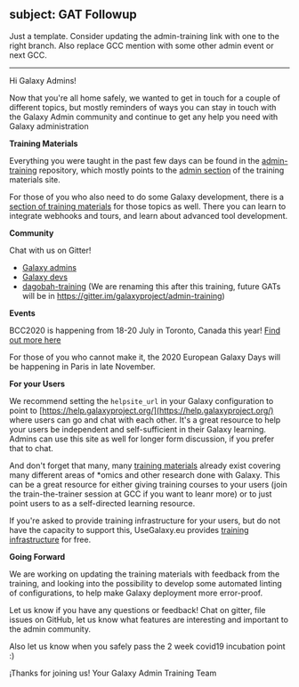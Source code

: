 subject: GAT Followup
---

Just a template. Consider updating the admin-training link with one to the right branch. Also replace GCC mention with some other admin event or next GCC.

---

Hi Galaxy Admins!

Now that you're all home safely, we wanted to get in touch for a couple of different topics, but mostly reminders of ways you can stay in touch with the Galaxy Admin community and continue to get any help you need with Galaxy administration

**Training Materials**

Everything you were taught in the past few days can be found in the [admin-training](https://github.com/galaxyproject/admin-training/) repository, which mostly points to the [admin section](https://training.galaxyproject.org/training-material/topics/admin/) of the training materials site.

For those of you who also need to do some Galaxy development, there is a [section of training materials](https://training.galaxyproject.org/training-material/topics/dev/) for those topics as well. There you can learn to integrate webhooks and tours, and learn about advanced tool development.

**Community**

Chat with us on Gitter!

 - [Galaxy admins](http://gitter.im/galaxyproject/admins)
 - [Galaxy devs](http://gitter.im/galaxyproject/Lobby)
 - [dagobah-training](https://gitter.im/dagobah-training/Lobby) (We are renaming this after this training, future GATs will be in https://gitter.im/galaxyproject/admin-training)

**Events**

BCC2020 is happening from 18-20 July in Toronto, Canada this year! [Find out more here](https://bcc2020.github.io/)

For those of you who cannot make it, the 2020 European Galaxy Days will be happening in Paris in late November.

**For your Users**

We recommend setting the `helpsite_url` in your Galaxy configuration to point to [https://help.galaxyproject.org/](https://help.galaxyproject.org/) where users can go and chat with each other. It's a great resource to help your users be independent and self-sufficient in their Galaxy learning. Admins can use this site as well for longer form discussion, if you prefer that to chat.

And don't forget that many, many [training materials](https://training.galaxyproject.org/training-material/) already exist covering many different areas of \*omics and other research done with Galaxy. This can be a great resource for either giving training courses to your users (join the train-the-trainer session at GCC if you want to leanr more) or to just point users to as a self-directed learning resource.

If you're asked to provide training infrastructure for your users, but do not have the capacity to support this, UseGalaxy.eu provides [training infrastructure](https://galaxyproject.eu/tiaas) for free.

**Going Forward**

We are working on updating the training materials with feedback from the training, and looking into the possibility to develop some automated linting of configurations, to help make Galaxy deployment more error-proof.

Let us know if you have any questions or feedback! Chat on gitter, file issues on GitHub, let us know what features are interesting and important to the admin community.

Also let us know when you safely pass the 2 week covid19 incubation point :)


¡Thanks for joining us!
Your Galaxy Admin Training Team

